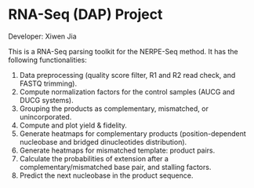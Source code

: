 # RNA-Seq (DAP) Project

Developer: Xiwen Jia

This is a RNA-Seq parsing toolkit for the NERPE-Seq method. It has the following functionalities:

1. Data preprocessing (quality score filter, R1 and R2 read check, and FASTQ trimming). 
2. Compute normalization factors for the control samples (AUCG and DUCG systems).
3. Grouping the products as complementary, mismatched, or unincorporated.
4. Compute and plot yield & fidelity.
5. Generate heatmaps for complementary products (position-dependent nucleobase and bridged dinucleotides distribution).
6. Generate heatmaps for mismatched template: product pairs.
7. Calculate the probabilities of extension after a complementary/mismatched base pair, and stalling factors.
8. Predict the next nucleobase in the product sequence.  


